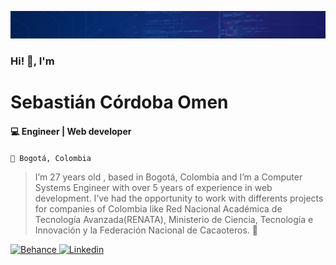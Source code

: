 ![Portada](https://raw.githubusercontent.com/cbascordoba/cbascordoba/master/img/background.png)
### Hi! 👋, I'm
# Sebastián Córdoba Omen

#### 💻 Engineer | Web developer
`📍 Bogotá, Colombia`

 
 
>I’m 27 years old , based in Bogotá, Colombia and I’m a Computer Systems Engineer with over 5 years of experience in web development. I’ve had the opportunity to work with differents projects for companies of Colombia like Red Nacional Académica de Tecnología Avanzada(RENATA), Ministerio de Ciencia, Tecnología e Innovación y la Federación Nacional de Cacaoteros. 💚


[ ![Behance](https://img.icons8.com/color/60/000000/behance.png) ](https://www.behance.net/cbascordoba)  [ ![Linkedin](https://img.icons8.com/color/60/000000/linkedin.png) ](https://www.linkedin.com/in/cbascordoba/)  
